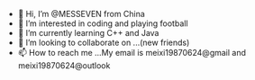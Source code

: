 - 👋 Hi, I’m @MESSEVEN from China
- 👀 I’m interested in coding and playing football 
- 🌱 I’m currently learning C++ and Java
- 💞️ I’m looking to collaborate on ...(new friends)
- 📫 How to reach me ...My email is meixi19870624@gmail and meixi19870624@outlook

<!---
MESSEVEN/MESSEVEN is a ✨ special ✨ repository because its `README.md` (this file) appears on your GitHub profile.
You can click the Preview link to take a look at your changes.
--->
